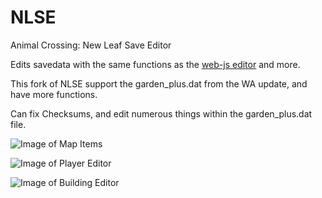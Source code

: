 # NLSE
Animal Crossing: New Leaf Save Editor

Edits savedata with the same functions as the [web-js editor](http://usuaris.tinet.cat/mark/acnl_editor/) and more.

This fork of NLSE support the garden_plus.dat from the WA update, and have more functions.

Can fix Checksums, and edit numerous things within the garden_plus.dat file.

![Image of Map Items](http://i.imgur.com/7TuPsFT.png)

![Image of Player Editor](http://i.imgur.com/vl7oP6n.png)

![Image of Building Editor](http://i.imgur.com/Hx75wMf.png)